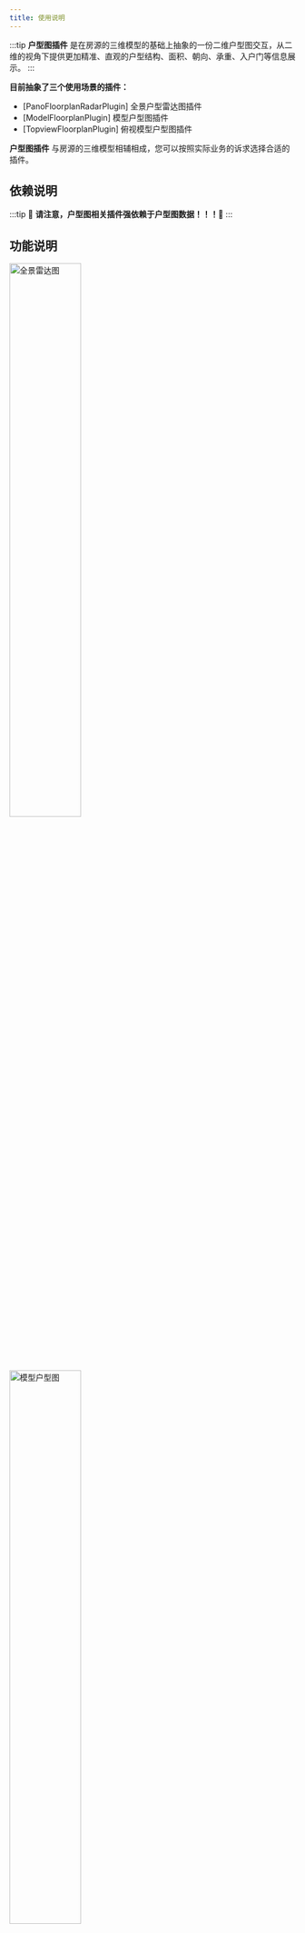 ```yaml
--- 
title: 使用说明
---
```


:::tip **户型图插件** 是在房源的三维模型的基础上抽象的一份二维户型图交互，从二维的视角下提供更加精准、直观的户型结构、面积、朝向、承重、入户门等信息展示。
:::

**目前抽象了三个使用场景的插件：**

- [PanoFloorplanRadarPlugin] 全景户型雷达图插件
- [ModelFloorplanPlugin] 模型户型图插件
- [TopviewFloorplanPlugin] 俯视模型户型图插件

**户型图插件** 与房源的三维模型相辅相成，您可以按照实际业务的诉求选择合适的插件。

## 依赖说明

:::tip 🌟 **请注意，户型图相关插件强依赖于户型图数据！！！**🌟
:::

## 功能说明

<div style={{display:'flex'}}>
    <img src="https://vrlab-static.ljcdn.com/release/web/temp/floorplanRadar.57b51f71.png" alt="全景雷达图" width="50%" height="50%" />
    <img src="https://vrlab-static.ljcdn.com/release/web/temp/floorplan.15808fa0.png" alt="模型户型图" width="50%" height="50%" />
</div>

户型图的展示一般会有两种场景：**浏览房源全景时雷达图**（上图左），以及 **查看房源三维模型状态下的详细户型图**（上图右）。

## 插件选择

如果您想在房源点位全景模式下展示户型图，可以采用[PanoFloorplanRadarPlugin] 全景户型雷达图插件，效果类似于上图左所示。<br/>

对于在房源三维模型模式下展示户型图，目前有两种选择：

- 如果使用功能比较复杂，希望有更多的功能支持，可以选择 [ModelFloorplanPlugin] 模型户型图插件；
- 如果使用场景较为简单，希望快捷接入，可以选择 [TopviewFloorplanPlugin] 俯视模型户型图插件。

两个插件整体的效果都类似于上图右所示，彼此间的区别是：

- [ModelFloorplanPlugin] 支持在户型图上进行滑动时自动切换到模型模式。同时在展示时，支持更多样化的配置参数。切换效果也会更加流畅。
- [TopviewFloorplanPlugin] 则能够监听 `Five` 实例状态的变化，自动的进行展示和隐藏，不需要进行显示的 `plugin.show()`、`plugin.hide()` 调用。

## 补充说明

户型图插件的目的是更详细的展示、描述户型信息的交互，目前还在不断完善中。

您可以参考 [户型相关描述用语](https://open-platform.realsee.com/developer/docs/front/3d-space/advanced/dnalogel/floorplan/desc/)，我们在不断尝试从三维、二维等各个层面来体现房源的户型特征、信息。
